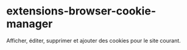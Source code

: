 # extensions-browser-cookie-manager
Afficher, éditer, supprimer et ajouter des cookies pour le site courant.